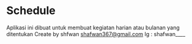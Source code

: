 # Schedule
Aplikasi ini dibuat untuk membuat kegiatan harian atau bulanan yang ditentukan
Create by shfwan
shafwan367@gmail.com
Ig : shafwan____
